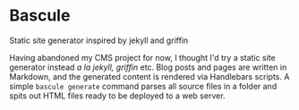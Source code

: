 # Bascule
Static site generator inspired by jekyll and griffin

Having abandoned my CMS project for now, I thought I'd try a static site generator instead _a la_ *jekyll, griffin* etc. Blog posts and pages are written in Markdown, and the generated content is rendered via Handlebars scripts. A simple `bascule generate` command parses all source files in a folder and spits out HTML files ready to be deployed to a web server.
